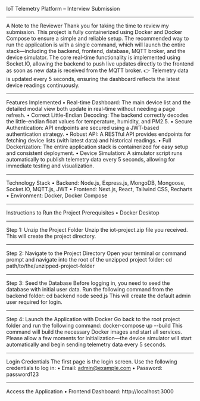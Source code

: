 IoT Telemetry Platform – Interview Submission
________________________________________
A Note to the Reviewer
Thank you for taking the time to review my submission.
This project is fully containerized using Docker and Docker Compose to ensure a simple and reliable setup. The recommended way to run the application is with a single command, which will launch the entire stack—including the backend, frontend, database, MQTT broker, and the device simulator.
The core real-time functionality is implemented using Socket.IO, allowing the backend to push live updates directly to the frontend as soon as new data is received from the MQTT broker.
👉 Telemetry data is updated every 5 seconds, ensuring the dashboard reflects the latest device readings continuously.
________________________________________
Features Implemented
•	Real-time Dashboard: The main device list and the detailed modal view both update in real-time without needing a page refresh.
•	Correct Little-Endian Decoding: The backend correctly decodes the little-endian float values for temperature, humidity, and PM2.5.
•	Secure Authentication: API endpoints are secured using a JWT-based authentication strategy.
•	Robust API: A RESTful API provides endpoints for fetching device lists (with latest data) and historical readings.
•	Full Dockerization: The entire application stack is containerized for easy setup and consistent deployment.
•	Device Simulation: A simulator script runs automatically to publish telemetry data every 5 seconds, allowing for immediate testing and visualization.
________________________________________
Technology Stack
•	Backend: Node.js, Express.js, MongoDB, Mongoose, Socket.IO, MQTT.js, JWT
•	Frontend: Next.js, React, Tailwind CSS, Recharts
•	Environment: Docker, Docker Compose
________________________________________
Instructions to Run the Project
Prerequisites
•	Docker Desktop
________________________________________
Step 1: Unzip the Project Folder
Unzip the iot-project.zip file you received. This will create the project directory.
________________________________________
Step 2: Navigate to the Project Directory
Open your terminal or command prompt and navigate into the root of the unzipped project folder:
cd path/to/the/unzipped-project-folder
________________________________________
Step 3: Seed the Database
Before logging in, you need to seed the database with initial user data. Run the following command from the backend folder:
cd backend
node seed.js
This will create the default admin user required for login.
________________________________________
Step 4: Launch the Application with Docker
Go back to the root project folder and run the following command:
docker-compose up --build
This command will build the necessary Docker images and start all services.
Please allow a few moments for initialization—the device simulator will start automatically and begin sending telemetry data every 5 seconds.
________________________________________
Login Credentials
The first page is the login screen. Use the following credentials to log in:
•	Email: admin@example.com
•	Password: password123
________________________________________
Access the Application
•	Frontend Dashboard: http://localhost:3000



